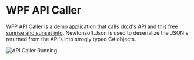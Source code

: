 # WPF API Caller

WFP API Caller is a demo application that calls [xkcd's API](https://xkcd.com/json.html) and [this free sunrise and sunset info](https://sunrise-sunset.org/api).
Newtonsoft.Json is used to deserialize the JSON's returned from the API's into strogly typed C# objects.

![API Caller Running](https://media.giphy.com/media/tokpUd3i4P9Ygf0yW8/giphy.gif)